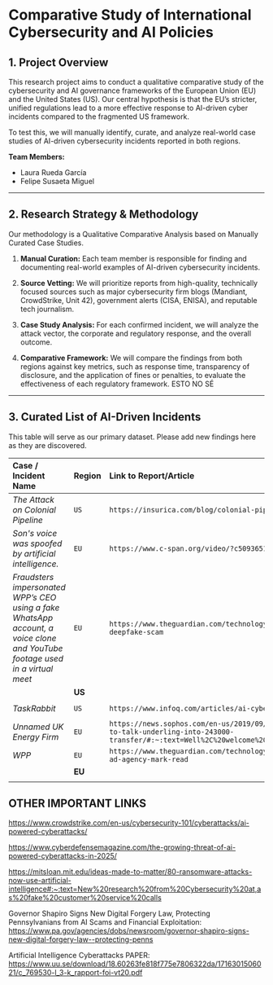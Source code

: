 # Comparative Study of International Cybersecurity and AI Policies

## 1. Project Overview

This research project aims to conduct a qualitative comparative study of the cybersecurity and AI governance frameworks of the European Union (EU) and the United States (US). Our central hypothesis is that the EU’s stricter, unified regulations lead to a more effective response to AI-driven cyber incidents compared to the fragmented US framework.

To test this, we will manually identify, curate, and analyze real-world case studies of AI-driven cybersecurity incidents reported in both regions.

**Team Members:**
* Laura Rueda García
* Felipe Susaeta Miguel

---

## 2. Research Strategy & Methodology

Our methodology is a Qualitative Comparative Analysis based on Manually Curated Case Studies.

1. **Manual Curation:** Each team member is responsible for finding and documenting real-world examples of AI-driven cybersecurity incidents.

2. **Source Vetting:** We will prioritize reports from high-quality, technically focused sources such as major cybersecurity firm blogs (Mandiant, CrowdStrike, Unit 42), government alerts (CISA, ENISA), and reputable tech journalism.

3. **Case Study Analysis:** For each confirmed incident, we will analyze the attack vector, the corporate and regulatory response, and the overall outcome.

4. **Comparative Framework:** We will compare the findings from both regions against key metrics, such as response time, transparency of disclosure, and the application of fines or penalties, to evaluate the effectiveness of each regulatory framework. ESTO NO SÉ

---

## 3. Curated List of AI-Driven Incidents

This table will serve as our primary dataset. Please add new findings here as they are discovered.

| Case / Incident Name | Region | Link to Report/Article | Date  | Found By |
| :--- | :--- | :--- | :--- | :--- |
| *The Attack on Colonial Pipeline* | `US` | `https://insurica.com/blog/colonial-pipeline-ransomware-attack/` | `2021` | `Laura` |
| *Son's voice was spoofed by artificial intelligence.* | `EU` | `https://www.c-span.org/video/?c5093651/story-attempted-scam-ai` | `2025-05` | `Laura` |
|*Fraudsters impersonated WPP’s CEO using a fake WhatsApp account, a voice clone and YouTube footage used in a virtual meet*| `EU` |`https://www.theguardian.com/technology/article/2024/may/10/ceo-wpp-deepfake-scam` | | `Laura` |
| | **US** | | | **Laura** |
| *TaskRabbit* | `US` | `https://www.infoq.com/articles/ai-cyber-attacks/` | `2018-04` | `Felipe` |
| *Unnamed UK Energy Firm* | `EU` | `https://news.sophos.com/en-us/2019/09/05/scammers-deepfake-ceos-voice-to-talk-underling-into-243000-transfer/#:~:text=Well%2C%20welcome%20to%20a%20hybrid,USD%20%24243%2C000` | `2019-03` | `Felipe` |
| *WPP* | `EU` | `https://www.theguardian.com/technology/2024/may/24/ai-deepfake-scam-wpp-ad-agency-mark-read` | `2024-04` | `Felipe` |
| | **EU** | | | **Felipe** |
| | | | | |

## OTHER IMPORTANT LINKS
https://www.crowdstrike.com/en-us/cybersecurity-101/cyberattacks/ai-powered-cyberattacks/

https://www.cyberdefensemagazine.com/the-growing-threat-of-ai-powered-cyberattacks-in-2025/

https://mitsloan.mit.edu/ideas-made-to-matter/80-ransomware-attacks-now-use-artificial-intelligence#:~:text=New%20research%20from%20Cybersecurity%20at,as%20fake%20customer%20service%20calls

Governor Shapiro Signs New Digital Forgery Law, Protecting Pennsylvanians from AI Scams and Financial Exploitation: https://www.pa.gov/agencies/dobs/newsroom/governor-shapiro-signs-new-digital-forgery-law--protecting-penns

Artificial Intelligence Cyberattacks PAPER: https://www.uu.se/download/18.60263fe818f775e7806322da/1716301506021/c_769530-l_3-k_rapport-foi-vt20.pdf






